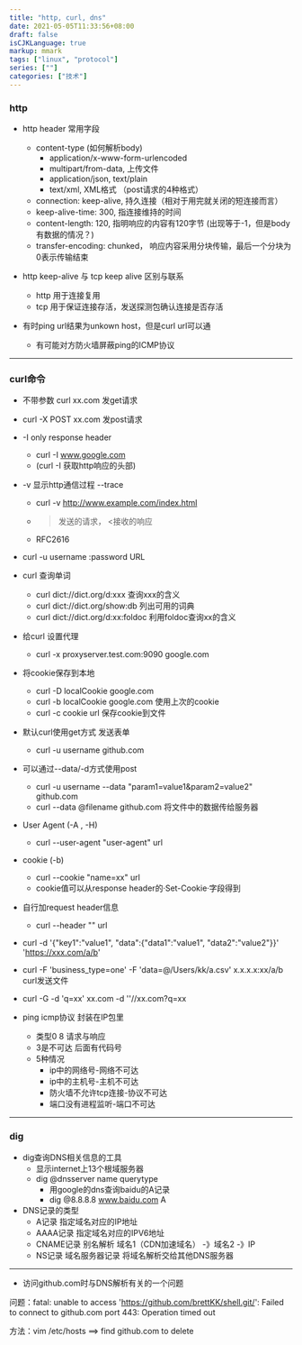 ```yaml
---
title: "http, curl, dns"
date: 2021-05-05T11:33:56+08:00
draft: false
isCJKLanguage: true
markup: mmark
tags: ["linux", "protocol"]
series: [""]
categories: ["技术"]
---
```

### http 

+ http header 常用字段
  + content-type (如何解析body)
    + application/x-www-form-urlencoded
    + multipart/from-data, 上传文件
    + application/json, text/plain
    + text/xml, XML格式 （post请求的4种格式）
  + connection: keep-alive, 持久连接（相对于用完就关闭的短连接而言）
  + keep-alive-time: 300, 指连接维持的时间
  + content-length: 120, 指明响应的内容有120字节 (出现等于-1，但是body有数据的情况？)
  + transfer-encoding: chunked， 响应内容采用分块传输，最后一个分块为0表示传输结束
+ http keep-alive 与 tcp keep alive 区别与联系
  + http 用于连接复用
  + tcp 用于保证连接存活，发送探测包确认连接是否存活

+ 有时ping url结果为unkown host，但是curl url可以通
  + 有可能对方防火墙屏蔽ping的ICMP协议

---
### curl命令

+ 不带参数 curl  xx.com 发get请求
+ curl -X POST xx.com 发post请求
  
+ -I only response header
  +  curl -I www.google.com
  + (curl -I 获取http响应的头部)
+ -v 显示http通信过程 --trace
  + curl -v http://www.example.com/index.html
  + > 发送的请求， <接收的响应
  + RFC2616

+ curl -u username :password URL
+ curl 查询单词
	+ curl dict://dict.org/d:xxx 查询xxx的含义
	+ curl dict://dict.org/show:db 列出可用的词典
	+ curl dict://dict.org/d:xx:foldoc 利用foldoc查询xx的含义
+ 给curl 设置代理
	+ curl -x proxyserver.test.com:9090 google.com
+ 将cookie保存到本地
	+ curl -D localCookie google.com
	+ curl -b localCookie google.com 使用上次的cookie
	+ curl -c cookie url 保存cookie到文件
+ 默认curl使用get方式 发送表单
	+ curl -u username github.com
+ 可以通过--data/-d方式使用post
	+ curl -u username --data "param1=value1&param2=value2" github.com
	+ curl --data @filename github.com 将文件中的数据传给服务器
+ User Agent (-A , -H)
	+ curl --user-agent "user-agent" url
+ cookie (-b)
	+ curl --cookie "name=xx" url
	+ cookie值可以从response header的·Set-Cookie·字段得到
+ 自行加request header信息
	+ curl --header "" url
+ curl -d '{"key1":"value1", "data":{"data1":"value1", "data2":"value2"}}' 'https://xxx.com/a/b'
+ curl -F 'business_type=one' -F 'data=@/Users/kk/a.csv'  x.x.x.x:xx/a/b curl发送文件
+ curl -G -d 'q=xx' xx.com -d ''//xx.com?q=xx

+ ping icmp协议 封装在IP包里
	+ 类型0 8 请求与响应
	+ 3是不可达 后面有代码号 
  	+ 5种情况 
    	+  ip中的网络号-网络不可达 
    	+  ip中的主机号-主机不可达 
    	+  防火墙不允许tcp连接-协议不可达
    	+  端口没有进程监听-端口不可达


---
### dig 

+ dig查询DNS相关信息的工具
  + 显示internet上13个根域服务器
  + dig @dnsserver name querytype
    + 用google的dns查询baidu的A记录
    + dig @8.8.8.8 www.baidu.com A
+ DNS记录的类型
  + A记录       指定域名对应的IP地址
  + AAAA记录    指定域名对应的IPV6地址
  + CNAME记录   别名解析 域名1（CDN加速域名） -》域名2 -》IP
  + NS记录      域名服务器记录  将域名解析交给其他DNS服务器



---

+ 访问github.com时与DNS解析有关的一个问题

问题：fatal: unable to access 'https://github.com/brettKK/shell.git/': Failed to connect to github.com port 443: Operation timed out

方法：vim /etc/hosts ==> find github.com to delete